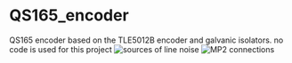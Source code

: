 # QS165_encoder
QS165 encoder based on the TLE5012B encoder and galvanic isolators. 
no code is used for this project
<img src="../../pics/layout.png" title="sources of line noise">
<img src="../../pics/MP2_connections.png" title="MP2 connections">
